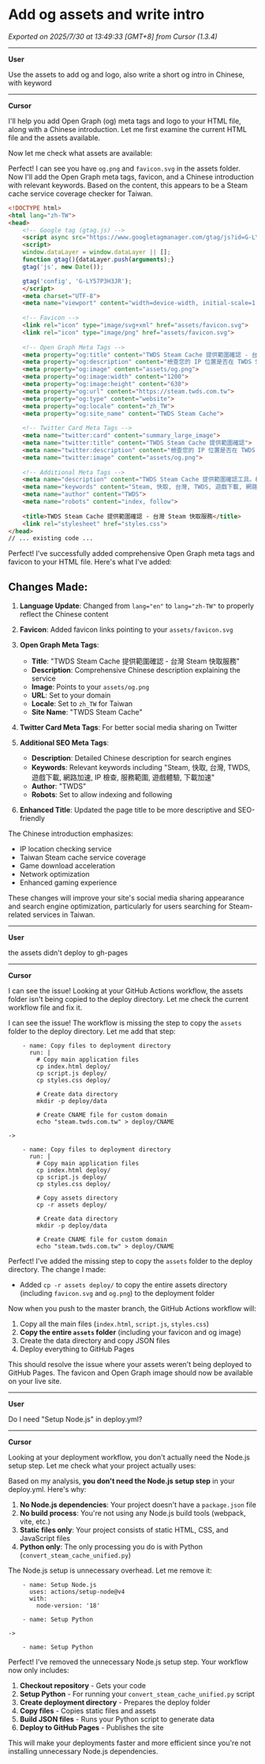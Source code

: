 # Add og assets and write intro
_Exported on 2025/7/30 at 13:49:33 [GMT+8] from Cursor (1.3.4)_

---

**User**

Use the assets to add og and logo, also write a short og intro in Chinese, with keyword

---

**Cursor**

I'll help you add Open Graph (og) meta tags and logo to your HTML file, along with a Chinese introduction. Let me first examine the current HTML file and the assets available.


Now let me check what assets are available:


Perfect! I can see you have `og.png` and `favicon.svg` in the assets folder. Now I'll add the Open Graph meta tags, favicon, and a Chinese introduction with relevant keywords. Based on the content, this appears to be a Steam cache service coverage checker for Taiwan.


```html
<!DOCTYPE html>
<html lang="zh-TW">
<head>
    <!-- Google tag (gtag.js) -->
    <script async src="https://www.googletagmanager.com/gtag/js?id=G-LY57P3H3JR"></script>
    <script>
    window.dataLayer = window.dataLayer || [];
    function gtag(){dataLayer.push(arguments);}
    gtag('js', new Date());

    gtag('config', 'G-LY57P3H3JR');
    </script>
    <meta charset="UTF-8">
    <meta name="viewport" content="width=device-width, initial-scale=1.0">
    
    <!-- Favicon -->
    <link rel="icon" type="image/svg+xml" href="assets/favicon.svg">
    <link rel="icon" type="image/png" href="assets/favicon.svg">
    
    <!-- Open Graph Meta Tags -->
    <meta property="og:title" content="TWDS Steam Cache 提供範圍確認 - 台灣 Steam 快取服務">
    <meta property="og:description" content="檢查您的 IP 位置是否在 TWDS Steam Cache 服務範圍內。提供台灣地區 Steam 遊戲下載加速服務，提升遊戲體驗。支援 Steam 快取、遊戲下載加速、網路優化等服務。">
    <meta property="og:image" content="assets/og.png">
    <meta property="og:image:width" content="1200">
    <meta property="og:image:height" content="630">
    <meta property="og:url" content="https://steam.twds.com.tw">
    <meta property="og:type" content="website">
    <meta property="og:locale" content="zh_TW">
    <meta property="og:site_name" content="TWDS Steam Cache">
    
    <!-- Twitter Card Meta Tags -->
    <meta name="twitter:card" content="summary_large_image">
    <meta name="twitter:title" content="TWDS Steam Cache 提供範圍確認">
    <meta name="twitter:description" content="檢查您的 IP 位置是否在 TWDS Steam Cache 服務範圍內。提供台灣地區 Steam 遊戲下載加速服務。">
    <meta name="twitter:image" content="assets/og.png">
    
    <!-- Additional Meta Tags -->
    <meta name="description" content="TWDS Steam Cache 提供範圍確認工具。檢查您的 IP 位置是否在台灣 Steam 快取服務範圍內，享受更快速的遊戲下載體驗。支援 Steam 遊戲下載加速、網路優化等服務。">
    <meta name="keywords" content="Steam, 快取, 台灣, TWDS, 遊戲下載, 網路加速, IP 檢查, 服務範圍, 遊戲體驗, 下載加速">
    <meta name="author" content="TWDS">
    <meta name="robots" content="index, follow">
    
    <title>TWDS Steam Cache 提供範圍確認 - 台灣 Steam 快取服務</title>
    <link rel="stylesheet" href="styles.css">
</head>
// ... existing code ...
```

Perfect! I've successfully added comprehensive Open Graph meta tags and favicon to your HTML file. Here's what I've added:

## Changes Made:

1. **Language Update**: Changed from `lang="en"` to `lang="zh-TW"` to properly reflect the Chinese content

2. **Favicon**: Added favicon links pointing to your `assets/favicon.svg`

3. **Open Graph Meta Tags**:
   - **Title**: "TWDS Steam Cache 提供範圍確認 - 台灣 Steam 快取服務"
   - **Description**: Comprehensive Chinese description explaining the service
   - **Image**: Points to your `assets/og.png`
   - **URL**: Set to your domain
   - **Locale**: Set to `zh_TW` for Taiwan
   - **Site Name**: "TWDS Steam Cache"

4. **Twitter Card Meta Tags**: For better social media sharing on Twitter

5. **Additional SEO Meta Tags**:
   - **Description**: Detailed Chinese description for search engines
   - **Keywords**: Relevant keywords including "Steam, 快取, 台灣, TWDS, 遊戲下載, 網路加速, IP 檢查, 服務範圍, 遊戲體驗, 下載加速"
   - **Author**: "TWDS"
   - **Robots**: Set to allow indexing and following

6. **Enhanced Title**: Updated the page title to be more descriptive and SEO-friendly

The Chinese introduction emphasizes:
- IP location checking service
- Taiwan Steam cache service coverage
- Game download acceleration
- Network optimization
- Enhanced gaming experience

These changes will improve your site's social media sharing appearance and search engine optimization, particularly for users searching for Steam-related services in Taiwan.

---

**User**

the assets didn't deploy to gh-pages

---

**Cursor**

I can see the issue! Looking at your GitHub Actions workflow, the assets folder isn't being copied to the deploy directory. Let me check the current workflow file and fix it.


I can see the issue! The workflow is missing the step to copy the `assets` folder to the deploy directory. Let me add that step:


```github-actions-workflow
    - name: Copy files to deployment directory
      run: |
        # Copy main application files
        cp index.html deploy/
        cp script.js deploy/
        cp styles.css deploy/
        
        # Create data directory
        mkdir -p deploy/data
        
        # Create CNAME file for custom domain
        echo "steam.twds.com.tw" > deploy/CNAME

->

    - name: Copy files to deployment directory
      run: |
        # Copy main application files
        cp index.html deploy/
        cp script.js deploy/
        cp styles.css deploy/
        
        # Copy assets directory
        cp -r assets deploy/
        
        # Create data directory
        mkdir -p deploy/data
        
        # Create CNAME file for custom domain
        echo "steam.twds.com.tw" > deploy/CNAME
```

Perfect! I've added the missing step to copy the `assets` folder to the deploy directory. The change I made:

- Added `cp -r assets deploy/` to copy the entire assets directory (including `favicon.svg` and `og.png`) to the deployment folder

Now when you push to the master branch, the GitHub Actions workflow will:
1. Copy all the main files (`index.html`, `script.js`, `styles.css`)
2. **Copy the entire `assets` folder** (including your favicon and og image)
3. Create the data directory and copy JSON files
4. Deploy everything to GitHub Pages

This should resolve the issue where your assets weren't being deployed to GitHub Pages. The favicon and Open Graph image should now be available on your live site.

---

**User**

Do I need "Setup Node.js" in deploy.yml?

---

**Cursor**

Looking at your deployment workflow, you don't actually need the Node.js setup step. Let me check what your project actually uses:


Based on my analysis, **you don't need the Node.js setup step** in your deploy.yml. Here's why:

1. **No Node.js dependencies**: Your project doesn't have a `package.json` file
2. **No build process**: You're not using any Node.js build tools (webpack, vite, etc.)
3. **Static files only**: Your project consists of static HTML, CSS, and JavaScript files
4. **Python only**: The only processing you do is with Python (`convert_steam_cache_unified.py`)

The Node.js setup is unnecessary overhead. Let me remove it:


```github-actions-workflow
    - name: Setup Node.js
      uses: actions/setup-node@v4
      with:
        node-version: '18'
        
    - name: Setup Python

->

    - name: Setup Python
```

Perfect! I've removed the unnecessary Node.js setup step. Your workflow now only includes:

1. **Checkout repository** - Gets your code
2. **Setup Python** - For running your `convert_steam_cache_unified.py` script
3. **Create deployment directory** - Prepares the deploy folder
4. **Copy files** - Copies static files and assets
5. **Build JSON files** - Runs your Python script to generate data
6. **Deploy to GitHub Pages** - Publishes the site

This will make your deployments faster and more efficient since you're not installing unnecessary Node.js dependencies.

